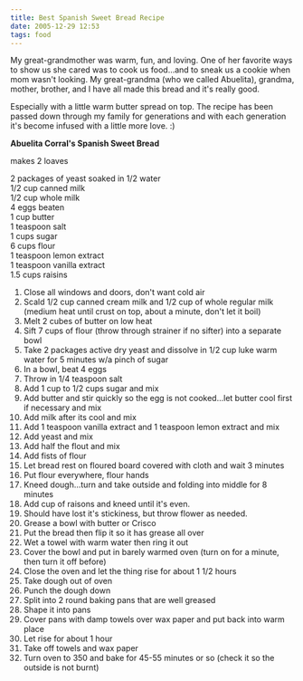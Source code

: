 ```yaml
---
title: Best Spanish Sweet Bread Recipe
date: 2005-12-29 12:53
tags: food
---
```

My great-grandmother was warm, fun, and loving. One of her favorite ways to show us she cared was to cook us food...and to sneak us a cookie when mom wasn't looking. My great-grandma (who we called Abuelita), grandma, mother, brother, and I have all made this bread and it's really good.

Especially with a little warm butter spread on top. The recipe has been passed down through my family for generations and with each generation it's become infused with a little more love. :)

**Abuelita Corral's Spanish Sweet Bread**

makes 2 loaves

2 packages of yeast soaked in 1/2 water  
1/2 cup canned milk   
1/2 cup whole milk   
4 eggs beaten   
1 cup butter   
1 teaspoon salt   
1 cups sugar   
6 cups flour   
1 teaspoon lemon extract   
1 teaspoon vanilla extract   
1.5 cups raisins

1.  Close all windows and doors, don't want cold air
2.  Scald 1/2 cup canned cream milk and 1/2 cup of whole regular milk (medium heat until crust on top, about a minute, don't let it boil)
3.  Melt 2 cubes of butter on low heat 
4.  Sift 7 cups of flour (throw through strainer if no sifter) into a separate bowl 
5.  Take 2 packages active dry yeast and dissolve in 1/2 cup luke warm water for 5 minutes w/a pinch of sugar 
6.  In a bowl, beat 4 eggs 
7.  Throw in 1/4 teaspoon salt 
8.  Add 1 cup to 1/2 cups sugar and mix 
9.  Add butter and stir quickly so the egg is not cooked...let butter cool first if necessary and mix 
10. Add milk after its cool and mix 
11. Add 1 teaspoon vanilla extract and 1 teaspoon lemon extract and mix 
12. Add yeast and mix 
13. Add half the flout and mix 
14. Add fists of flour 
15. Let bread rest on floured board covered with cloth and wait 3 minutes 
16. Put flour everywhere, flour hands 
17. Kneed dough...turn and take outside and folding into middle for 8 minutes 
18. Add cup of raisons and kneed until it's even. 
19. Should have lost it's stickiness, but throw flower as needed. 
20. Grease a bowl with butter or Crisco 
21. Put the bread then flip it so it has grease all over 
22. Wet a towel with warm water then ring it out 
23. Cover the bowl and put in barely warmed oven (turn on for a minute, then turn it off before) 
24. Close the oven and let the thing rise for about 1 1/2 hours 
25. Take dough out of oven 
26. Punch the dough down 
27. Split into 2 round baking pans that are well greased 
28. Shape it into pans 
29. Cover pans with damp towels over wax paper and put back into warm place 
30. Let rise for about 1 hour 
31. Take off towels and wax paper 
32. Turn oven to 350 and bake for 45-55 minutes or so (check it so the outside is not burnt)
